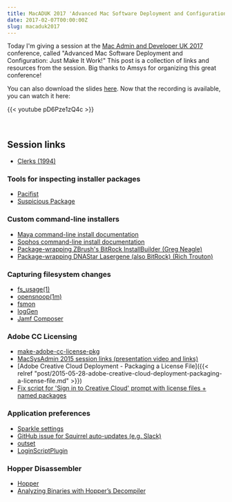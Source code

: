 ```yaml
---
title: MacADUK 2017 'Advanced Mac Software Deployment and Configuration' Session Links
date: 2017-02-07T00:00:00Z
slug: macaduk2017
---
```


Today I'm giving a session at the [Mac Admin and Developer UK 2017](http://www.macad.uk/) conference, called "Advanced Mac Software Deployment and Configuration: Just Make It Work!" This post is a collection of links and resources from the session. Big thanks to Amsys for organizing this great conference!

You can also download the slides [here](/images/2017/02/MacADUK2017_TimSutton.pdf). Now that the recording is available, you can watch it here:

{{< youtube pD6Pze1zQ4c >}}

<p>&nbsp;</p>

## Session links

* [Clerks (1994)](https://en.wikipedia.org/wiki/Clerks)

### Tools for inspecting installer packages

* [Pacifist](http://charlessoft.com)
* [Suspicious Package](http://mothersruin.com/software/SuspiciousPackage/)

### Custom command-line installers

* [Maya command-line install documentation](https://knowledge.autodesk.com/search-result/caas/CloudHelp/cloudhelp/2016/ENU/Installation-Maya/files/GUID-10885D2B-D900-4DD6-BB14-B82920C2D294-htm.html)
* [Sophos command-line install documentation](https://community.sophos.com/kb/cs-cz/14179)
* [Package-wrapping ZBrush's BitRock InstallBuilder (Greg Neagle)](https://groups.google.com/d/msg/munki-dev/IS2KVjgt0Gc/xOClkAxH0gwJ)
* [Package-wrapping DNAStar Lasergene (also BitRock) (Rich Trouton)](https://derflounder.wordpress.com/2016/03/17/creating-a-dnastar-lasergene-13-x-installer/)

### Capturing filesystem changes

* [fs_usage(1)](https://developer.apple.com/legacy/library/documentation/Darwin/Reference/ManPages/man1/fs_usage.1.html)
* [opensnoop(1m)](https://developer.apple.com/legacy/library/documentation/Darwin/Reference/ManPages/man1/opensnoop.1m.html)
* [fsmon](https://github.com/nowsecure/fsmon)
* [logGen](http://macadamia.bochoven.net/tools/loggen/)
* [Jamf Composer](https://www.jamf.com/products/jamf-composer/)

### Adobe CC Licensing

* [make-adobe-cc-license-pkg](https://github.com/timsutton/make-adobe-cc-license-pkg/)
* [MacSysAdmin 2015 session links (presentation video and links)](https://macops.ca/smorgasbord)
* [Adobe Creative Cloud Deployment - Packaging a License File]({{< relref "post/2015-05-28-adobe-creative-cloud-deployment-packaging-a-license-file.md" >}})
* [Fix script for 'Sign in to Creative Cloud' prompt with license files + named packages](https://gist.github.com/timsutton/0b7c7dc933deb2efc12250fb351b83e0)

### Application preferences

* [Sparkle settings](https://sparkle-project.org/documentation/customization/)
* [GitHub issue for Squirrel auto-updates (e.g. Slack)](https://github.com/Squirrel/Squirrel.Mac/issues/192)
* [outset](https://github.com/chilcote/outset)
* [LoginScriptPlugin](https://github.com/MagerValp/LoginScriptPlugin)

### Hopper Disassembler

* [Hopper](https://www.hopperapp.com/)
* [Analyzing Binaries with Hopper’s Decompiler](https://abad1dea.tumblr.com/post/23487860422/analyzing-binaries-with-hoppers-decompiler)